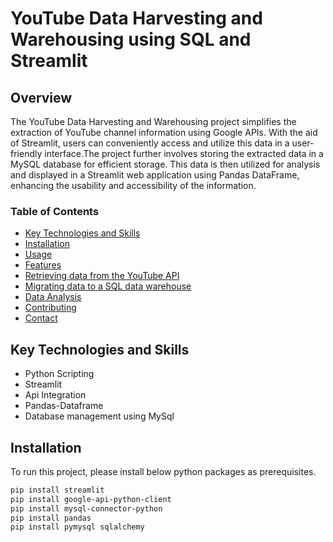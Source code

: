 # YouTube Data Harvesting and Warehousing using SQL and Streamlit
## Overview
The YouTube Data Harvesting and Warehousing project simplifies the extraction of YouTube channel information using Google APIs. With the aid of Streamlit, users can conveniently access and utilize this data in a user-friendly interface.The project further involves storing the extracted data in a MySQL database for efficient storage. This data is then utilized for analysis and displayed in a Streamlit web application using Pandas DataFrame, enhancing the usability and accessibility of the information.
### Table of Contents
- [Key Technologies and Skills](##key-technologies-and-skills)
- [Installation](##installation)
- [Usage](##usage)
- [Features](##features)
- [Retrieving data from the YouTube API](##retrieving-data-from-the-youtube-api)
- [Migrating data to a SQL data warehouse](##migrating-data-to-a-sql-data-warehouse)
- [Data Analysis](##data-analysis)
- [Contributing](##contributing)
- [Contact](##contact)
## Key Technologies and Skills
- Python Scripting
- Streamlit
- Api Integration
- Pandas-Dataframe
- Database management using MySql
## Installation
To run this project, please install below python packages as prerequisites.
```bash
pip install streamlit
pip install google-api-python-client
pip install mysql-connector-python
pip install pandas
pip install pymysql sqlalchemy


